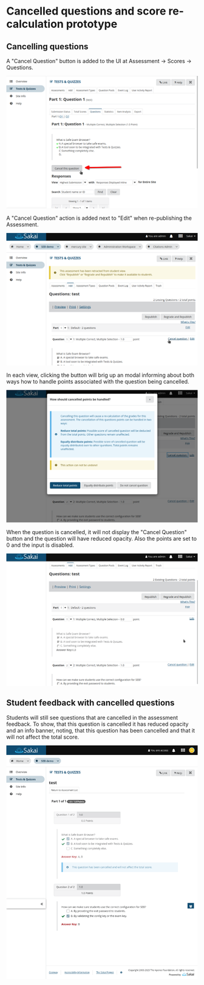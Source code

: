# Cancelled questions and score re-calculation prototype

## Cancelling questions

A "Cancel Question" button is added to the UI at Assessment -> Scores -> Questions.

![Cancel this question button](screenshots/questions-tab-cancel-button.png)

A "Cancel Question" action is added next to "Edit" when re-publishing the Assessment.

![Cancel question action](screenshots/published-edit-cancel-action.png)

In each view, clicking the button will brig up an modal informing about both ways how to handle points associated with the question being cancelled.

![Dialog to cancel question](screenshots/cancel-question-dialog.png)

When the question is cancelled, it will not display the "Cancel Question" button and the
question will have reduced opacity. Also the points are set to 0 and the input is disabled.

![Question when cancelled](screenshots/published-edit-canceled-question.png)

## Student feedback with cancelled questions

Students will still see questions that are cancelled in the assessment feedback. To show, that this question is cancelled it has reduced opacity
and an info banner, noting, that this question has been cancelled and that it will not affect the total score.

![Canceled question, when student views assessment feedback.](screenshots/student-feedback.png)
